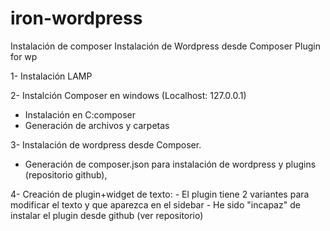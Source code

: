 # iron-wordpress
Instalación de composer
Instalación de Wordpress desde Composer
Plugin for wp

1- Instalación LAMP

2- Instalción Composer en windows (Localhost: 127.0.0.1)
 - Instalación en C:composer
 - Generación de archivos y carpetas
 
3- Instalación de wordpress desde Composer.
 - Generación de composer.json para instalación de wordpress y plugins (repositorio github),
 
4- Creación de plugin+widget de texto:
    - El plugin tiene 2 variantes para modificar el texto y que aparezca en el sidebar
    - He sido "incapaz" de instalar el plugin desde github (ver repositorio)
    

